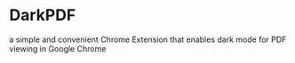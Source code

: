 # DarkPDF
a simple and convenient Chrome Extension that enables dark mode for PDF viewing in Google Chrome
